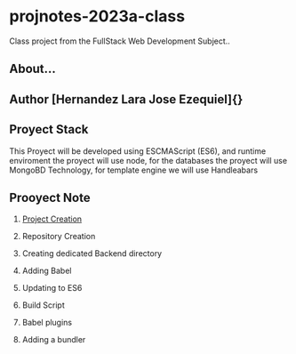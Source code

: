 # projnotes-2023a-class
Class project from  the FullStack Web Development
Subject..

## About...
**Author** [Hernandez Lara Jose Ezequiel]{}
----

## Proyect Stack

This Proyect will be developed using ESCMAScript (ES6), and runtime enviroment the proyect will use node, for the 
databases the proyect will use MongoBD Technology, for template engine we will use Handleabars

## Prooyect Note 
1. [Project Creation](https://github.com/JoseLara55/projnotes-2023a-class/blob/main/Class%20notes/Project-%20Creation.md)

2. Repository Creation

3. Creating dedicated Backend directory

4. Adding Babel

5. Updating to ES6

6. Build Script

7. Babel plugins

8. Adding a bundler
